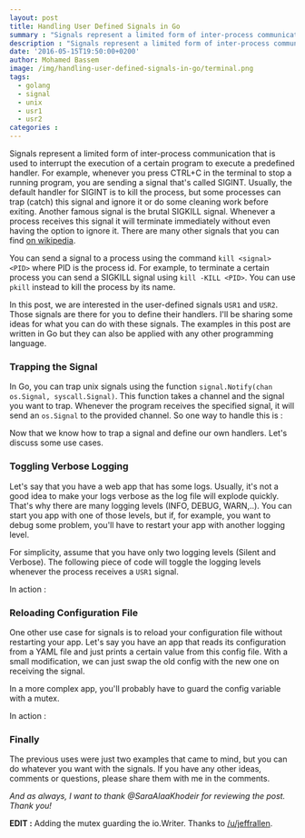 ```yaml
---
layout: post
title: Handling User Defined Signals in Go
summary : "Signals represent a limited form of inter-process communication that is used to interrupt the execution of a certain program to execute a predefined handler. In this post, we are interested in the user-defined signals \"USR1\" and \"USR2\". Those signals are there for you to define their handlers. I'll be sharing some ideas for what you can do with these signals."
description : "Signals represent a limited form of inter-process communication that is used to interrupt the execution of a certain program to execute a predefined handler. In this post, we are interested in the user-defined signals \"USR1\" and \"USR2\". Those signals are there for you to define their handlers. I'll be sharing some ideas for what you can do with these signals."
date: '2016-05-15T19:50:00+0200'
author: Mohamed Bassem
image: /img/handling-user-defined-signals-in-go/terminal.png
tags:
  - golang
  - signal
  - unix
  - usr1
  - usr2
categories :
---
```


Signals represent a limited form of inter-process communication that is used to interrupt the execution of a certain program to execute a predefined handler. For example, whenever you press CTRL+C in the terminal to stop a running program, you are sending a signal that's called SIGINT. Usually, the default handler for SIGINT is to kill the process, but some processes can trap (catch) this signal and ignore it or do some cleaning work before exiting. Another famous signal is the brutal SIGKILL signal. Whenever a process receives this signal it will terminate immediately without even having the option to ignore it. There are many other signals that you can find [on wikipedia](https://en.wikipedia.org/wiki/Unix_signal#POSIX_signals).

You can send a signal to a process using the command `kill <signal> <PID>` where PID is the process id. For example, to terminate a certain process you can send a SIGKILL signal using `kill -KILL <PID>`. You can use `pkill` instead to kill the process by its name.

In this post, we are interested in the user-defined signals `USR1` and `USR2`. Those signals are there for you to define their handlers. I'll be sharing some ideas for what you can do with these signals. The examples in this post are written in Go but they can also be applied with any other programming language.


### Trapping the Signal

In Go, you can trap unix signals using the function `signal.Notify(chan os.Signal, syscall.Signal)`. This function takes a channel and the signal you want to trap. Whenever the program receives the specified signal, it will send an `os.Signal` to the provided channel. So one way to handle this is :

<script src="https://gist.github.com/MohamedBassem/0f294d6df244e4def877e01d98af47af.js?ts=4&file=handle.go"></script>

Now that we know how to trap a signal and define our own handlers. Let's discuss some use cases.

### Toggling Verbose Logging

Let's say that you have a web app that has some logs. Usually, it's not a good idea to make your logs verbose as the log file will explode quickly. That's why there are many logging levels (INFO, DEBUG, WARN,..). You can start you app with one of those levels, but if, for example, you want to debug some problem, you'll have to restart your app with another logging level.

For simplicity, assume that you have only two logging levels (Silent and Verbose). The following piece of code will toggle the logging levels whenever the process receives a `USR1` signal.

<script src="https://gist.github.com/MohamedBassem/0f294d6df244e4def877e01d98af47af.js?ts=4&file=logging.go"></script>

In action :

<script type="text/javascript" src="https://asciinema.org/a/45626.js" id="asciicast-45626" async></script>

### Reloading Configuration File

One other use case for signals is to reload your configuration file without restarting your app. Let's say you have an app that reads its configuration from a YAML file and just prints a certain value from this config file. With a small modification, we can just swap the old config with the new one on receiving the signal.

<script src="https://gist.github.com/MohamedBassem/0f294d6df244e4def877e01d98af47af.js?ts=4&file=config.go"></script>

In a more complex app, you'll probably have to guard the config variable with a mutex.

In action :

<script type="text/javascript" src="https://asciinema.org/a/45625.js" id="asciicast-45625" async></script>

### Finally

The previous uses  were just two examples that came to mind, but you can do whatever you want with the signals. If you have any other ideas, comments or questions, please share them with me in the comments.

*And as always, I want to thank @SaraAlaaKhodeir for reviewing the post. Thank you!*

 **EDIT :** Adding the mutex guarding the io.Writer. Thanks to [/u/jeffrallen](https://www.reddit.com/user/jeffrallen).
